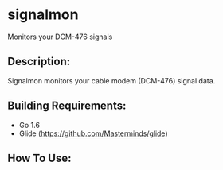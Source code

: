 signalmon
=========

Monitors your DCM-476 signals

Description:
------------

Signalmon monitors your cable modem (DCM-476) signal data.

Building Requirements:
-------------

* Go 1.6
* Glide (https://github.com/Masterminds/glide)

How To Use:
-----------
